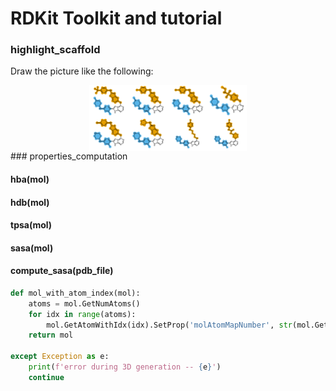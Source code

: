 # RDKit Toolkit and tutorial

### highlight_scaffold

Draw the picture like the following:

<div align=center>
<img src='./highlight_scaffold/output.png'width="50%"height="50%"align=center />
</div>
### properties_computation

#### hba(mol)

#### hdb(mol)

#### tpsa(mol)

#### sasa(mol)

#### compute_sasa(pdb_file)



```python
def mol_with_atom_index(mol):
    atoms = mol.GetNumAtoms()
    for idx in range(atoms):
        mol.GetAtomWithIdx(idx).SetProp('molAtomMapNumber', str(mol.GetAtomWithIdx(idx).GetIdx()))
    return mol

except Exception as e:
    print(f'error during 3D generation -- {e}')
    continue
```

